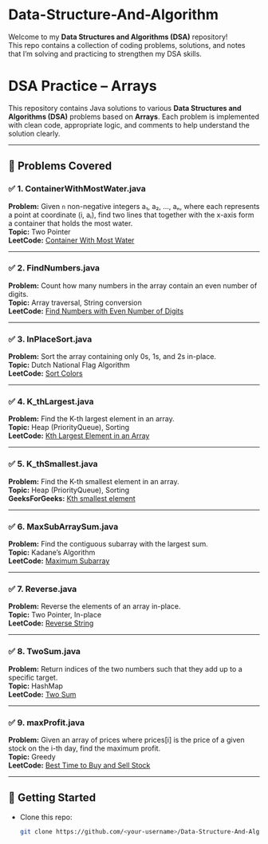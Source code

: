 # Data-Structure-And-Algorithm

Welcome to my **Data Structures and Algorithms (DSA)** repository!  
This repo contains a collection of coding problems, solutions, and notes that I’m solving and practicing to strengthen my DSA skills.

# DSA Practice – Arrays
 
This repository contains Java solutions to various **Data Structures and Algorithms (DSA)** problems based on **Arrays**. Each problem is implemented with clean code, appropriate logic, and comments to help understand the solution clearly. 
 
---

## 📂 Problems Covered

### ✅ 1. ContainerWithMostWater.java
**Problem:** Given `n` non-negative integers a₁, a₂, ..., aₙ, where each represents a point at coordinate (i, aᵢ), find two lines that together with the x-axis form a container that holds the most water.  
**Topic:** Two Pointer  
**LeetCode:** [Container With Most Water](https://leetcode.com/problems/container-with-most-water/)

---

### ✅ 2. FindNumbers.java
**Problem:** Count how many numbers in the array contain an even number of digits.  
**Topic:** Array traversal, String conversion  
**LeetCode:** [Find Numbers with Even Number of Digits](https://leetcode.com/problems/find-numbers-with-even-number-of-digits/)

---

### ✅ 3. InPlaceSort.java
**Problem:** Sort the array containing only 0s, 1s, and 2s in-place.  
**Topic:** Dutch National Flag Algorithm  
**LeetCode:** [Sort Colors](https://leetcode.com/problems/sort-colors/)

---

### ✅ 4. K_thLargest.java
**Problem:** Find the K-th largest element in an array.  
**Topic:** Heap (PriorityQueue), Sorting  
**LeetCode:** [Kth Largest Element in an Array](https://leetcode.com/problems/kth-largest-element-in-an-array/)

---

### ✅ 5. K_thSmallest.java
**Problem:** Find the K-th smallest element in an array.  
**Topic:** Heap (PriorityQueue), Sorting  
**GeeksForGeeks:** [Kth smallest element](https://practice.geeksforgeeks.org/problems/kth-smallest-element/0)

---

### ✅ 6. MaxSubArraySum.java
**Problem:** Find the contiguous subarray with the largest sum.  
**Topic:** Kadane’s Algorithm  
**LeetCode:** [Maximum Subarray](https://leetcode.com/problems/maximum-subarray/)

---

### ✅ 7. Reverse.java
**Problem:** Reverse the elements of an array in-place.  
**Topic:** Two Pointer, In-place  
**LeetCode:** [Reverse String](https://leetcode.com/problems/reverse-string/)

---

### ✅ 8. TwoSum.java
**Problem:** Return indices of the two numbers such that they add up to a specific target.  
**Topic:** HashMap  
**LeetCode:** [Two Sum](https://leetcode.com/problems/two-sum/)

---

### ✅ 9. maxProfit.java
**Problem:** Given an array of prices where prices[i] is the price of a given stock on the i-th day, find the maximum profit.  
**Topic:** Greedy  
**LeetCode:** [Best Time to Buy and Sell Stock](https://leetcode.com/problems/best-time-to-buy-and-sell-stock/)

---

## 🚀 Getting Started

- Clone this repo:  
  ```bash
  git clone https://github.com/<your-username>/Data-Structure-And-Algorithm.git

